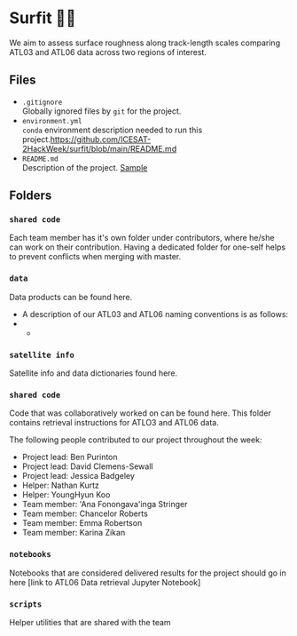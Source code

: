 # Surfit 🏄‍♂️

We aim to assess surface roughness along track-length scales comparing ATL03 and ATL06 data across two regions of interest.

## Files

* `.gitignore`
<br> Globally ignored files by `git` for the project.
* `environment.yml`
<br> `conda` environment description needed to run this project.https://github.com/ICESAT-2HackWeek/surfit/blob/main/README.md
* `README.md`
<br> Description of the project. [Sample](https://geohackweek.github.io/wiki/github_project_management.html#project-guidelines)

## Folders

### `shared code`
Each team member has it's own folder under contributors, where he/she can
work on their contribution. Having a dedicated folder for one-self helps to 
prevent conflicts when merging with master.

### `data`
Data products can be found here.
* A description of our ATL03 and ATL06 naming conventions is as follows:
* * 

### `satellite info`
Satellite info and data dictionaries found here. 

### `shared code`
Code that was collaboratively worked on can be found here. This folder contains retrieval instructions for ATLO3 and ATL06 data. 

The following people contributed to our project throughout the week:
* Project lead: Ben Purinton
* Project lead: David Clemens-Sewall
* Project lead: Jessica Badgeley
* Helper: Nathan Kurtz
* Helper: YoungHyun Koo
* Team member: 'Ana Fonongava'inga Stringer
* Team member: Chancelor Roberts
* Team member: Emma Robertson
* Team member: Karina Zikan

### `notebooks`
Notebooks that are considered delivered results for the project should go in
here [link to ATL06 Data retrieval Jupyter Notebook]

### `scripts`
Helper utilities that are shared with the team

